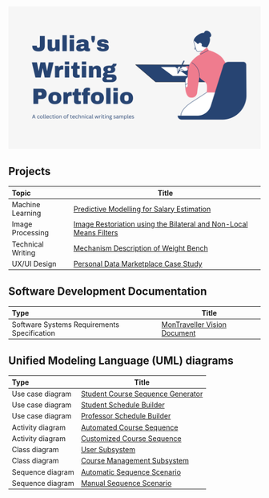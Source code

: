 ![Banner](Banner.png)

## Projects

| Topic             | Title                                      |
| :---------------- | ------------------------------------------ | 
| Machine Learning  | [Predictive Modelling for Salary Estimation](https://juliabaz.github.io/salary-predictor/)|
| Image Processing  | [Image Restoriation using the Bilateral and Non-Local Means Filters](https://juliabaz.github.io/image-denoising/)             |
|Technical Writing| [Mechanism Description of Weight Bench](https://github.com/juliabaz/julias-writing-samples/blob/main/Mechanism%20Description.md)|
|UX/UI Design| [Personal Data Marketplace Case Study](https://kajanthy02.wixsite.com/357-mini-project)|

## Software Development Documentation

| Type              | Title                                      |
| :---------------- | ------------------------------------------ | 
| Software Systems Requirements Specification  | [MonTraveller Vision Document](https://juliabaz.github.io/software-development-documentation/)|

## Unified Modeling Language (UML) diagrams

| Type              | Title                                      |
| :---------------- | ------------------------------------------ | 
| Use case diagram  | [Student Course Sequence Generator](https://github.com/juliabaz/julias-writing-samples/blob/54f9afc1e82464b92da9503b9b156f40991c04ee/uml/Use%20Case%20-%20Sequence%20Generator.png)|
| Use case diagram  | [Student Schedule Builder](https://github.com/juliabaz/julias-writing-samples/blob/54f9afc1e82464b92da9503b9b156f40991c04ee/uml/Schedule%20Generator.png)|
| Use case diagram  |[Professor Schedule Builder](https://github.com/juliabaz/julias-writing-samples/blob/54f9afc1e82464b92da9503b9b156f40991c04ee/uml/UCDProfessor.png)|
| Activity diagram  |[Automated Course Sequence](https://github.com/juliabaz/julias-writing-samples/blob/54f9afc1e82464b92da9503b9b156f40991c04ee/uml/Activity%20Diagram_%20Automated%20Course%20Sequence.png)|
| Activity diagram  |[Customized Course Sequence](https://github.com/juliabaz/julias-writing-samples/blob/54f9afc1e82464b92da9503b9b156f40991c04ee/uml/Activity%20Diagram_%20Customized%20Course%20Sequence.png)|
| Class diagram  |[User Subsystem](https://github.com/juliabaz/julias-writing-samples/blob/54f9afc1e82464b92da9503b9b156f40991c04ee/uml/Subsystem%201.png)|
| Class diagram  |[Course Management Subsystem](https://github.com/juliabaz/julias-writing-samples/blob/54f9afc1e82464b92da9503b9b156f40991c04ee/uml/Subsystem%202.png)|
| Sequence diagram  |[Automatic Sequence Scenario](https://github.com/juliabaz/julias-writing-samples/blob/54f9afc1e82464b92da9503b9b156f40991c04ee/uml/Automatic%20sequence%20generation%20UC4.png)|
| Sequence diagram  |[Manual Sequence Scenario](https://github.com/juliabaz/julias-writing-samples/blob/54f9afc1e82464b92da9503b9b156f40991c04ee/uml/Manual%20sequence%20User%20case.png)|


